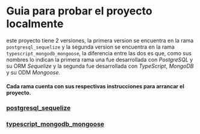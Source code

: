 # Guia para probar el proyecto localmente

este proyecto tiene 2 versiones, la primera version se encuentra en la rama `postgresql_sequelize` y la segunda version se encuentra en la rama `typescript_mongodb_mongoose`, la diferencia entre las dos es que, como sus nombres lo indican la primera rama una fue desarrollada con _PostgreSQL_ y su ORM _Sequelize_ y la segunda fue desarrollada con _TypeScript_, _MongoDB_ y su ODM _Mongoose._

#### Cada rama cuenta con sus respectivas instrucciones para arrancar el proyecto.

### [postgresql_sequelize](https://github.com/Calvinuhh/prueba_tecnica_comics/tree/postgresql_sequelize)

### [typescript_mongodb_mongoose](https://github.com/Calvinuhh/prueba_tecnica_comics/tree/typescript_mongodb_mongoose)

